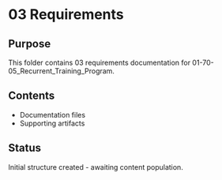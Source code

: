 # 03 Requirements

## Purpose
This folder contains 03 requirements documentation for 01-70-05_Recurrent_Training_Program.

## Contents
- Documentation files
- Supporting artifacts

## Status
Initial structure created - awaiting content population.

